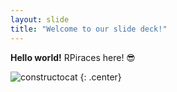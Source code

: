 ```yaml
---
layout: slide
title: "Welcome to our slide deck!"
---
```


**Hello world!** RPiraces here! 😎

![constructocat](https://octodex.github.com/images/constructocat2.jpg)
{: .center}

